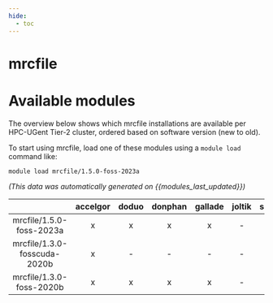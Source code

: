 ```yaml
---
hide:
  - toc
---
```


mrcfile
=======

# Available modules


The overview below shows which mrcfile installations are available per HPC-UGent Tier-2 cluster, ordered based on software version (new to old).

To start using mrcfile, load one of these modules using a `module load` command like:

```shell
module load mrcfile/1.5.0-foss-2023a
```

*(This data was automatically generated on {{modules_last_updated}})*  

| |accelgor|doduo|donphan|gallade|joltik|shinx|skitty|
| :---: | :---: | :---: | :---: | :---: | :---: | :---: | :---: |
|mrcfile/1.5.0-foss-2023a|x|x|x|x|-|x|x|
|mrcfile/1.3.0-fosscuda-2020b|x|-|-|-|-|-|-|
|mrcfile/1.3.0-foss-2020b|x|x|x|x|-|-|-|
